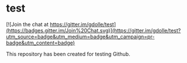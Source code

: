 test
====

[![Join the chat at https://gitter.im/gdolle/test](https://badges.gitter.im/Join%20Chat.svg)](https://gitter.im/gdolle/test?utm_source=badge&utm_medium=badge&utm_campaign=pr-badge&utm_content=badge)


This repository has been created for testing Github.

